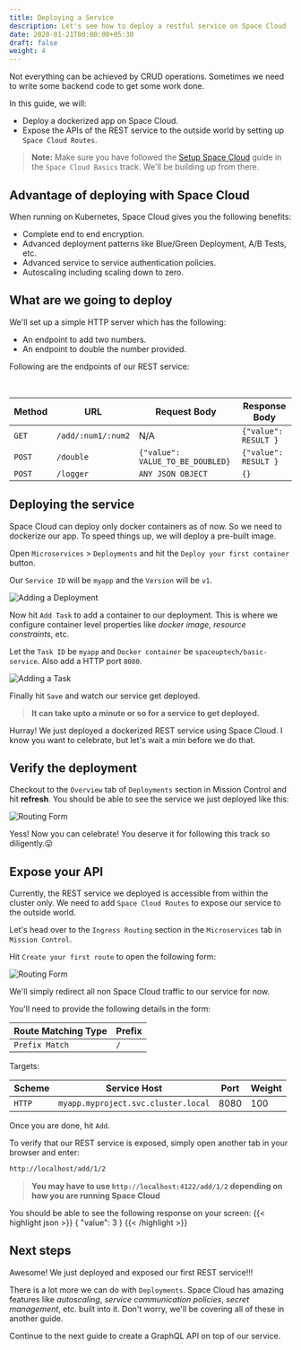 ```yaml
---
title: Deploying a Service
description: Let's see how to deploy a restful service on Space Cloud
date: 2020-01-21T00:00:00+05:30
draft: false
weight: 4
---
```


Not everything can be achieved by CRUD operations. Sometimes we need to write some backend code to get some work done.

In this guide, we will:

- Deploy a dockerized app on Space Cloud.
- Expose the APIs of the REST service to the outside world by setting up `Space Cloud Routes`.

> **Note:** Make sure you have followed the [Setup Space Cloud](/space-cloud/basics/setup) guide in the `Space Cloud Basics` track. We'll be building up from there.

## Advantage of deploying with Space Cloud
When running on Kubernetes, Space Cloud gives you the following benefits:

- Complete end to end encryption.
- Advanced deployment patterns like Blue/Green Deployment, A/B Tests, etc.
- Advanced service to service authentication policies.
- Autoscaling including scaling down to zero.

## What are we going to deploy

We'll set up a simple HTTP server which has the following:

- An endpoint to add two numbers.
- An endpoint to double the number provided.

Following are the endpoints of our REST service:

<br>

| Method | URL                | Request Body                     | Response Body        |
|--------|--------------------|----------------------------------|----------------------|
| `GET`  | `/add/:num1/:num2` | N/A                              | `{"value": RESULT }` |
| `POST` | `/double`          | `{"value": VALUE_TO_BE_DOUBLED}` | `{"value": RESULT }` |
| `POST` | `/logger`          | `ANY JSON OBJECT`                | `{}`                 |

## Deploying the service

Space Cloud can deploy only docker containers as of now. So we need to dockerize our app. To speed things up, we will deploy a pre-built image.

Open `Microservices` > `Deployments` and hit the `Deploy your first container` button.

Our `Service ID` will be `myapp` and the `Version` will be `v1`.

![Adding a Deployment](/images/screenshots/add-service.png)

Now hit `Add Task` to add a container to our deployment. This is where we configure container level properties like _docker image_, _resource constraints_, etc.

Let the `Task ID` be `myapp` and `Docker container` be `spaceuptech/basic-service`. Also add a HTTP port `8080`.

![Adding a Task](/images/screenshots/add-task.png)

Finally hit `Save` and watch our service get deployed.

> **It can take upto a minute or so for a service to get deployed.**

Hurray! We just deployed a dockerized REST service using Space Cloud. I know you want to celebrate, but let's wait a min before we do that.

## Verify the deployment

Checkout to the `Overview` tab of `Deployments` section in Mission Control and hit **refresh**. You should be able to see the service we just deployed like this:

![Routing Form](/images/screenshots/deployments.png)

Yess! Now you can celebrate! You deserve it for following this track so diligently.😛

## Expose your API

Currently, the REST service we deployed is accessible from within the cluster only. We need to add `Space Cloud Routes` to expose our service to the outside world.

Let's head over to the `Ingress Routing` section in the `Microservices` tab in `Mission Control`. 

Hit `Create your first route` to open the following form:

![Routing Form](/images/screenshots/add-ingress-routing-rule.png)

We'll simply redirect all non Space Cloud traffic to our service for now.

You'll need to provide the following details in the form:

| Route Matching Type | Prefix |
|---------------------|--------|
| `Prefix Match`      | `/`    |

Targets:

| Scheme | Service Host                        | Port | Weight |
|--------|-------------------------------------|------|--------|
| `HTTP` | `myapp.myproject.svc.cluster.local` | 8080 | 100    |

Once you are done, hit `Add`.

To verify that our REST service is exposed, simply open another tab in your browser and enter:
```bash
http://localhost/add/1/2
```

> **You may have to use `http://localhost:4122/add/1/2` depending on how you are running Space Cloud**

You should be able to see the following response on your screen:
{{< highlight json >}}
{
  "value": 3
}
{{< /highlight >}}

## Next steps

Awesome! We just deployed and exposed our first REST service!!!

There is a lot more we can do with `Deployments`. Space Cloud has amazing features like _autoscaling_, _service communication policies_, _secret management_, etc. built into it. Don't worry, we'll be covering all of these in another guide.

Continue to the next guide to create a GraphQL API on top of our service.